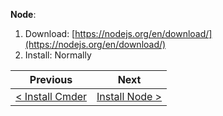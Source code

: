 **Node**:
  1. Download: [https://nodejs.org/en/download/](https://nodejs.org/en/download/)
  2. Install: Normally

| Previous | Next |
| -------- | ---- |
| [< Install Cmder](wamp-1.md) | [Install Node >](wamp-2.md) |